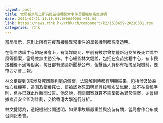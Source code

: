 ```yaml
---
layout: post
title: 當局稱原則上所有疫苗接種異常事件呈報機制高度透明
date: 2021-03-31 19:19:09.000000000 +08:00
link: https://news.rthk.hk/rthk/ch/component/k2/1583659-20210331.htm
categories: rthk
---
```


當局表示，原則上所有在疫苗接種異常事件的呈報機制都高度透明。

在衞生防護中心的記者會上，有傳媒問到，早前有數宗曾接種新冠疫苗後死亡或中風等個案，當局並無主動公布。中心總監林文健說，包括在疫苗接種中心，有巿民接種後不適等個案，每日都有透過新聞稿公布，但醫護人員都有相關呈報機制，要符合才會上報。

林文健提到3宗涉及死因裁判庭的個案，法醫解剖時都有明顯結果，包括涉及破裂性心機梗塞、遇溺及墮樓死亡，都被認為死因明顯與接種疫苗無關，並不在呈報準則，但亦已就此作新聞公告。他又說，有關個案就算不需呈報為異常個案，亦會根據疫苗安全監測計劃，交給香港大學進行分析。

林文健認為，通報機制公開透明，如果事故屬嚴重並與疫苗有關，當局會作公布或召開記者會。
